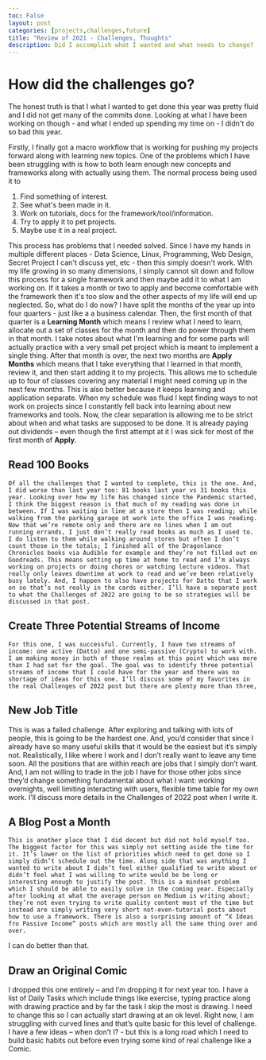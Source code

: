 ```yaml
---
toc: False
layout: post
categories: [projects,challenges,future]
title: "Review of 2021 - Challenges, Thoughts"
description: Did I accomplish what I wanted and what needs to change?
---
```


# How did the challenges go?
The honest truth is that I what I wanted to get done this year was pretty fluid and I did not get many of the commits done. Looking at what I have been working on though - and what I ended up spending my time on - I didn't do so bad this year. 


Firstly, I finally got a macro workflow that is working for pushing my projects forward along with learning new topics. One of the problems which I have been struggling with is how to both learn enough new concepts and frameworks along with actually using them. The normal process being used it to
1. Find something of interest.
2. See what's been made in it.
3. Work on tutorials, docs for the framework/tool/information.
4. Try to apply it to pet projects.
5. Maybe use it in a real project.

This process has problems that I needed solved. Since I have my hands in multiple different places - Data Science, Linux, Programming, Web Design, Secret Project I can't discuss yet, etc - then this simply doesn't work. With my life growing in so many dimensions, I simply cannot sit down and follow this process for a single framework and then maybe add it to what I am working on. If it takes a month or two to apply and become comfortable with the framework then it's too slow and the other aspects of my life will end up neglected. So, what do I do now?
	I have split the months of the year up into four quarters - just like a a business calendar. Then, the first month of that quarter is a **Learning Month** which means I review what I need to learn, allocate out a set of classes for the month and then do power through them in that month. I take notes about what I'm learning and for some parts will actually practice with a very small pet project which is meant to implement a single thing. After that month is over, the next two months are **Apply Months** which means that I take everything that I learned in that month, review it, and then start adding it to my projects.
	This allows me to schedule up to four of classes covering any material I might need coming up in the next few months. This is also better because it keeps learning and application separate. When my schedule was fluid I kept finding ways to not work on projects since I constantly fell back into learning about new frameworks and tools. Now, the clear separation is allowing me to be strict about when and what tasks are supposed to be done. It is already paying out dividends – even though the first attempt at it I was sick for most of the first month of **Apply**.

## Read 100 Books
	Of all the challenges that I wanted to complete, this is the one. And, I did worse than last year too: 81 books last year vs 31 books this year. Looking over how my life has changed since the Pandemic started, I think the biggest reason is that much of my reading was done in between. If I was waiting in line at a store then I was reading; while walking from the parking garage at work into the office I was reading. Now that we’re remote only and there are no lines when I am out running errands, I just don’t really read books as much as I used to. I do listen to them while walking around stores but often I don’t count those in the totals; I finished all of the Dragonlance Chronicles books via Audible for example and they’re not filled out on Goodreads. This means setting up time at home to read and I’m always working on projects or doing chores or watching lecture videos. That really only leaves downtime at work to read and we’ve been relatively busy lately. And, I happen to also have projects for Datto that I work on so that’s not really in the cards either. I’ll have a separate post to what the Challenges of 2022 are going to be so strategies will be discussed in that post.

## Create Three Potential Streams of Income
	For this one, I was successful. Currently, I have two streams of income: one active (Datto) and one semi-passive (Crypto) to work with. I am making money in both of those realms at this point which was more than I had set for the goal. The goal was to identify three potential streams of income that I could have for the year and there was no shortage of ideas for this one. I’ll discuss some of my favorites in the real Challenges of 2022 post but there are plenty more than three,

## New Job Title
This is was a failed challenge.
After exploring and talking with lots of people, this is going to be the hardest one. And, you’d consider that since I already have so many useful skills that it would be the easiest but it’s simply not. Realistically, I like where I work and I don’t really want to leave any time soon. All the positions that are within reach are jobs that I simply don’t want. And, I am not willing to trade in the job I have for those other jobs since they’d change something fundamental about what I want: working overnights, well limiting interacting with users, flexible time table for my own work. I’ll discuss more details in the Challenges of 2022 post when I write it.

## A Blog Post a Month
	This is another place that I did decent but did not hold myself too. The biggest factor for this was simply not setting aside the time for it. It’s lower on the list of priorities which need to get done so I simply didn’t schedule out the time. Along side that was anything I wanted to write about I didn’t feel either qualified to write about or didn’t feel what I was willing to write would be be long or interesting enough to justify the post. This is a mindset problem which I should be able to easily solve in the coming year. Especially after looking at what the average person on Medium is writing about; they’re not even trying to write quality content most of the time but instead are simply writing very short not-even-tutorial posts about how to use a framework. There is also a surprising amount of “X Ideas fro Passive Income” posts which are mostly all the same thing over and over.
I can do better than that.

## Draw an Original Comic
I dropped this one entirely – and I’m dropping it for next year too.
I have a list of Daily Tasks which include things like exercise, typing practice along with drawing practice and by far the task I skip the most is drawing. I need to change this so I can actually start drawing at an ok level. Right now, I am struggling with curved lines and that’s quite basic for this level of challenge. I have a few ideas – when don’t I? - but this is a long road which I need to build basic habits out before even trying some kind of real challenge like a Comic.
